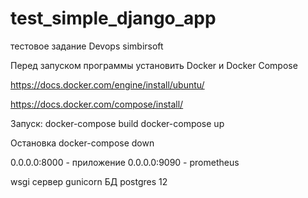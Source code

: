 # test_simple_django_app
тестовое задание Devops simbirsoft

Перед запуском программы установить Docker и Docker Compose

https://docs.docker.com/engine/install/ubuntu/

https://docs.docker.com/compose/install/

Запуск:
docker-compose build
docker-compose up

Остановка 
docker-compose down

0.0.0.0:8000 - приложение
0.0.0.0:9090 - prometheus

wsgi сервер gunicorn
БД postgres 12
